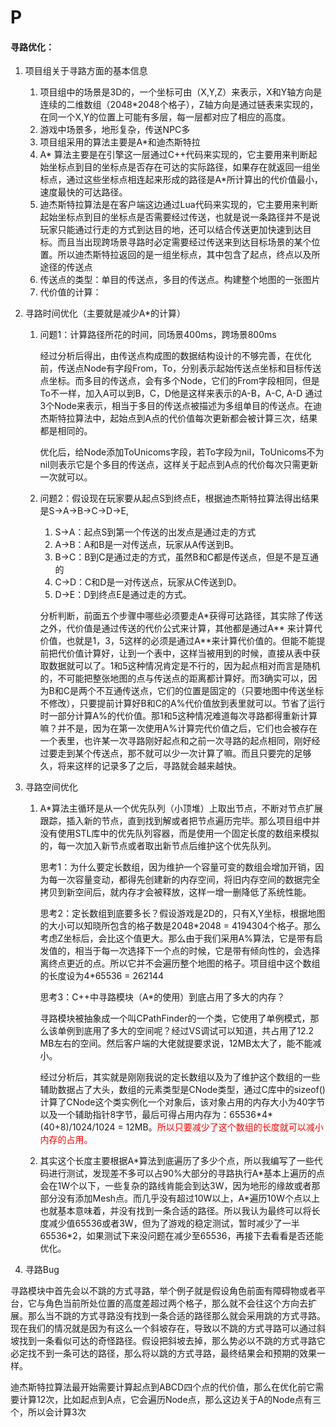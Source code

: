 # P

#### 寻路优化：

1. 项目组关于寻路方面的基本信息

   1. 项目组中的场景是3D的，一个坐标可由（X,Y,Z）来表示，X和Y轴方向是连续的二维数组（2048*2048个格子），Z轴方向是通过链表来实现的，在同一个X,Y的位置上可能有多层，每一层都对应了相应的高度。
   2. 游戏中场景多，地形复杂，传送NPC多
   3. 项目组采用的算法主要是A*和迪杰斯特拉
   4. A* 算法主要是在引擎这一层通过C++代码来实现的，它主要用来判断起始坐标点到目的坐标点是否存在可达的实际路径，如果存在就返回一组坐标点，通过这些坐标点相连起来形成的路径是A*所计算出的代价值最小，速度最快的可达路径。
   5. 迪杰斯特拉算法是在客户端这边通过Lua代码来实现的，它主要用来判断起始坐标点到目的坐标点是否需要经过传送，也就是说一条路径并不是说玩家只能通过行走的方式到达目的地，还可以结合传送更加快速到达目标。而且当出现跨场景寻路时必定需要经过传送来到达目标场景的某个位置。所以迪杰斯特拉返回的是一组坐标点，其中包含了起点，终点以及所途径的传送点
   6. 传送点的类型：单目的传送点，多目的传送点。构建整个地图的一张图片
   7. 代价值的计算：

2. 寻路时间优化（主要就是减少A*的计算）

   1. 问题1：计算路径所花的时间，同场景400ms，跨场景800ms

      经过分析后得出，由传送点构成图的数据结构设计的不够完善，在优化前，传送点Node有字段From，To，分别表示起始传送点坐标和目标传送点坐标。而多目的传送点，会有多个Node，它们的From字段相同，但是To不一样，加入A可以到B，C，D他是这样来表示的A-B，A-C, A-D 通过3个Node来表示，相当于多目的传送点被描述为多组单目的传送点。在迪杰斯特拉算法中，起始点到A点的代价值每次更新都会被计算三次，结果都是相同的。

      优化后，给Node添加ToUnicoms字段，若To字段为nil，ToUnicoms不为nil则表示它是个多目的传送点，这样关于起点到A点的代价每次只需更新一次就可以。

   2. 问题2：假设现在玩家要从起点S到终点E，根据迪杰斯特拉算法得出结果是S->A->B->C->D->E, 

      1. S->A：起点S到第一个传送的出发点是通过走的方式
      2. A->B：A和B是一对传送点，玩家从A传送到B。
      3. B->C：B到C是通过走的方式，虽然B和C都是传送点，但是不是互通的
      4. C->D：C和D是一对传送点，玩家从C传送到D。
      5. D->E：D到终点E是通过走的方式。

      分析判断，前面五个步骤中哪些必须要走A*获得可达路径，其实除了传送之外，代价值是通过传送的代价公式来计算，其他都是通过A** 来计算代价值，也就是1，3，5这样的必须是通过A**来计算代价值的。但能不能提前把代价值计算好，让到一个表中，这样当被用到的时候，直接从表中获取数据就可以了。1和5这种情况肯定是不行的，因为起点相对而言是随机的，不可能把整张地图的点与传送点的距离都计算好。而3确实可以，因为B和C是两个不互通传送点，它们的位置是固定的（只要地图中传送坐标不修改），只要提前计算好B和C的A%代价值放到表里就可以。节省了运行时一部分计算A%的代价值。那1和5这种情况难道每次寻路都得重新计算嘛？并不是，因为在第一次使用A%计算完代价值之后，它们也会被存在一个表里，也许某一次寻路刚好起点和之前一次寻路的起点相同，刚好经过要走到某个传送点，那不就可以少一次计算了嘛。而且只要完的足够久，将来这样的记录多了之后，寻路就会越来越快。

3. 寻路空间优化

   1. A*算法主循环是从一个优先队列（小顶堆）上取出节点，不断对节点扩展跟踪，插入新的节点，直到找到解或者把节点遍历完毕。那么项目组中并没有使用STL库中的优先队列容器，而是使用一个固定长度的数组来模拟的，每一次加入新节点或者取出新节点后维护这个优先队列。

      思考1：为什么要定长数组，因为维护一个容量可变的数组会增加开销，因为每一次容量变动，都得先创建新的内存空间，将旧内存空间的数据完全拷贝到新空间后，就内存才会被释放，这样一增一删降低了系统性能。

      思考2：定长数组到底要多长？假设游戏是2D的，只有X,Y坐标，根据地图的大小可以知晓所包含的格子数是2048*2048 = 4194304个格子。那么考虑Z坐标后，会比这个值更大。那么由于我们采用A%算法，它是带有启发值的，相当于每一次选择下一个点的时候，它是带有倾向性的，会选择离终点更近的点。所以它并不会遍历整个地图的格子。项目组中这个数组的长度设为4\*65536 = 262144

      思考3：C++中寻路模块（A\*的使用）到底占用了多大的内存？

      寻路模块被抽象成一个叫CPathFinder的一个类，它使用了单例模式，那么该单例到底用了多大的空间呢？经过VS调试可以知道，共占用了12.2 MB左右的空间。然后客户端的大佬就提要求说，12MB太大了，能不能减小。

      经过分析后，其实就是刚刚我说的定长数组以及为了维护这个数组的一些辅助数据占了大头，数组的元素类型是CNode类型，通过C库中的sizeof()计算了CNode这个类实例化一个对象后，该对象占用的内存大小为40字节以及一个辅助指针8字节，最后可得占用内存为：65536\*4\*(40+8)/1024/1024 = 12MB。<font color='red'>所以只要减少了这个数组的长度就可以减小内存的占用。</font>

   2. 其实这个长度主要根据A\*算法到底遍历了多少个点，所以我编写了一些代码进行测试，发现差不多可以占90%大部分的寻路执行A\*基本上遍历的点会在1W个以下，一些复杂的路线肯能会到达3W，因为地形的缘故或者那部分没有添加Mesh点。而几乎没有超过10W以上，A\*遍历10W个点以上也就基本意味着，并没有找到一条合适的路径。所以我认为最终可以将长度减少值65536或者3W，但为了游戏的稳定测试，暂时减少了一半65536\*2，如果测试下来没问题在减少至65536，再接下去看看是否还能优化。

4. 寻路Bug

寻路模块中首先会以不跳的方式寻路，举个例子就是假设角色前面有障碍物或者平台，它与角色当前所处位置的高度差超过两个格子，那么就不会往这个方向去扩展。那么当不跳的方式寻路没有找到一条合适的路径那么就会采用跳的方式寻路。现在我们的情况就是因为有这么一个斜坡存在，导致以不跳的方式寻路可以通过斜坡找到一条看似可达的奇怪路径。假设把斜坡去掉，那么势必以不跳的方式寻路它必定找不到一条可达的路径，那么将以跳的方式寻路，最终结果会和预期的效果一样。





迪杰斯特拉算法最开始需要计算起点到ABCD四个点的代价值，那么在优化前它需要计算12次，比如起点到A点，它会遍历Node点，那么这边关于A的Node点有三个，所以会计算3次
